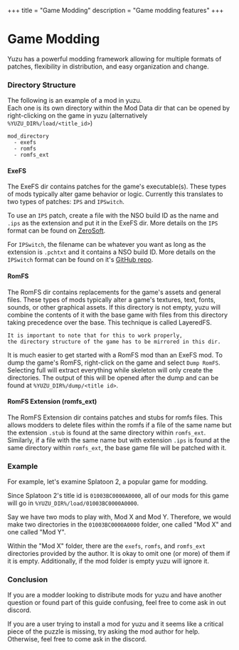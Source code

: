 +++
title = "Game Modding"
description = "Game modding features"
+++

# Game Modding

Yuzu has a powerful modding framework allowing for multiple formats of patches, flexibility in distribution, and easy organization and change.

### Directory Structure

The following is an example of a mod in yuzu.<br>
Each one is its own directory within the Mod Data dir that can be opened by right-clicking on the game in yuzu (alternatively `%YUZU_DIR%/load/<title_id>`)
```
mod_directory
  - exefs
  - romfs
  - romfs_ext
```

#### ExeFS
The ExeFS dir contains patches for the game's executable(s). 
These types of mods typically alter game behavior or logic.
Currently this translates to two types of patches: `IPS` and `IPSwitch`.

To use an `IPS` patch, create a file with the NSO build ID as the name and `.ips` as the extension and put it in the ExeFS dir.
More details on the `IPS` format can be found on [ZeroSoft](https://zerosoft.zophar.net/ips.php).

For `IPSwitch`, the filename can be whatever you want as long as the extension is `.pchtxt` and it contains a NSO build ID.
More details on the `IPSwitch` format can be found on it's [GitHub repo](https://github.com/3096/ipswitch).

#### RomFS
The RomFS dir contains replacements for the game's assets and general files.
These types of mods typically alter a game's textures, text, fonts, sounds, or other graphical assets.
If this directory is not empty, yuzu will combine the contents of it with the base game with files from this directory taking precedence over the base.
This technique is called LayeredFS.
```
It is important to note that for this to work properly,
the directory structure of the game has to be mirrored in this dir.
```

It is much easier to get started with a RomFS mod than an ExeFS mod.
To dump the game's RomFS, right-click on the game and select `Dump RomFS`.
Selecting full will extract everything while skeleton will only create the directories.
The output of this will be opened after the dump and can be found at `%YUZU_DIR%/dump/<title id>`.

#### RomFS Extension (romfs_ext)
The RomFS Extension dir contains patches and stubs for romfs files.
This allows modders to delete files within the romfs if a file of the same name but the extension `.stub` is found at the same directory within `romfs_ext`.
Similarly, if a file with the same name but with extension `.ips` is found at the same directory within `romfs_ext`, the base game file will be patched with it.

### Example 
For example, let's examine Splatoon 2, a popular game for modding.

Since Splatoon 2's title id is `01003BC0000A0000`, all of our mods for this game will go in `%YUZU_DIR%/load/01003BC0000A0000`. 

Say we have two mods to play with, Mod X and Mod Y.
Therefore, we would make two directories in the `01003BC0000A0000` folder, one called "Mod X" and one called "Mod Y".

Within the "Mod X" folder, there are the `exefs`, `romfs`, and `romfs_ext` directories provided by the author.
It is okay to omit one (or more) of them if it is empty. Additionally, if the mod folder is empty yuzu will ignore it.

### Conclusion
If you are a modder looking to distribute mods for yuzu and have another question or found part of this guide confusing, feel free to come ask in out discord. 

If you are a user trying to install a mod for yuzu and it seems like a critical piece of the puzzle is missing, try asking the mod author for help. Otherwise, feel free to come ask in the discord.
